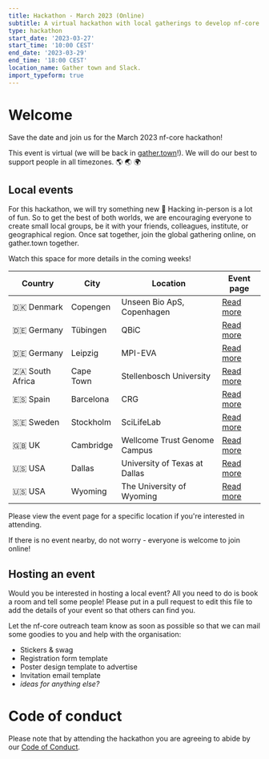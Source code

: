 ```yaml
---
title: Hackathon - March 2023 (Online)
subtitle: A virtual hackathon with local gatherings to develop nf-core together
type: hackathon
start_date: '2023-03-27'
start_time: '10:00 CEST'
end_date: '2023-03-29'
end_time: '18:00 CEST'
location_name: Gather town and Slack.
import_typeform: true
---
```


# Welcome

Save the date and join us for the March 2023 nf-core hackathon!

This event is virtual (we will be back in [gather.town](https://gather.town/)!).
We will do our best to support people in all timezones. :earth_americas: :earth_asia: :earth_africa:

## Local events

For this hackathon, we will try something new 🚀
Hacking in-person is a lot of fun. So to get the best of both worlds, we are encouraging everyone to create small local groups, be it with your friends, colleagues, institute, or geographical region.
Once sat together, join the global gathering online, on gather.town together.

Watch this space for more details in the coming weeks!

| Country         | City      |  Location                     | Event page                                                                  |
| --------------- | --------- | ----------------------------- | --------------------------------------------------------------------------- |
| 🇩🇰 Denmark      | Copengen  | Unseen Bio ApS, Copenhagen    | [Read more](/events/2023/hackathon-march-2023/denmark-unseen-bio.md)        |
| 🇩🇪 Germany      | Tübingen  | QBiC                          | [Read more](/events/2023/hackathon-march-2023/germany-qbic.md)              |
| 🇩🇪 Germany      | Leipzig   | MPI-EVA                       | [Read more](/events/2023/hackathon-march-2023/germany-mpi-eva.md)           |
| 🇿🇦 South Africa | Cape Town | Stellenbosch University       | [Read more](/events/2023/hackathon-march-2023/south-africa-stellenbosch.md) |
| 🇪🇸 Spain        | Barcelona | CRG                           | [Read more](/events/2023/hackathon-march-2023/spain-crg.md)                 |
| 🇸🇪 Sweden       | Stockholm | SciLifeLab                    | [Read more](/events/2023/hackathon-march-2023/sweden-scilifelab.md)         |
| 🇬🇧 UK           | Cambridge | Wellcome Trust Genome Campus  | [Read more](/events/2023/hackathon-march-2023/uk-wellcome-campus.md)        |
| 🇺🇸 USA          | Dallas    | University of Texas at Dallas | [Read more](/events/2023/hackathon-march-2023/usa-university-texas.md)      |
| 🇺🇸 USA          | Wyoming   | The University of Wyoming     | [Read more](/events/2023/hackathon-march-2023/usa-university-wyoming.md)    |

Please view the event page for a specific location if you're interested in attending.

If there is no event nearby, do not worry - everyone is welcome to join online!

## Hosting an event

Would you be interested in hosting a local event? All you need to do is book a room and tell some people!
Please put in a pull request to edit this file to add the details of your event so that others can find you.

Let the nf-core outreach team know as soon as possible so that we can mail some goodies to you and help with the organisation:

- Stickers & swag
- Registration form template
- Poster design template to advertise
- Invitation email template
- _ideas for anything else?_

# Code of conduct

Please note that by attending the hackathon you are agreeing to abide by our [Code of Conduct](https://nf-co.re/code_of_conduct).
